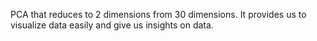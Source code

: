 PCA that reduces to 2 dimensions from 30 dimensions. It provides us to visualize data easily and give us insights on data.
